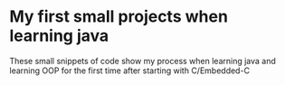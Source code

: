 # My first small projects when learning java
These small snippets of code show my process when learning java and learning OOP for the first time after starting with C/Embedded-C
